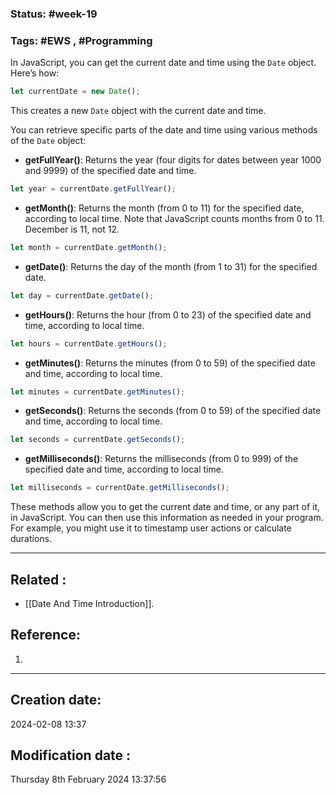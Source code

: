 
### Status: #week-19

### Tags: #EWS  , #Programming 


In JavaScript, you can get the current date and time using the `Date` object. Here’s how:

```javascript
let currentDate = new Date();
```

This creates a new `Date` object with the current date and time.

You can retrieve specific parts of the date and time using various methods of the `Date` object:

- **getFullYear()**: Returns the year (four digits for dates between year 1000 and 9999) of the specified date and time.

```javascript
let year = currentDate.getFullYear();
```

- **getMonth()**: Returns the month (from 0 to 11) for the specified date, according to local time. Note that JavaScript counts months from 0 to 11. December is 11, not 12.

```javascript
let month = currentDate.getMonth();
```

- **getDate()**: Returns the day of the month (from 1 to 31) for the specified date.

```javascript
let day = currentDate.getDate();
```

- **getHours()**: Returns the hour (from 0 to 23) of the specified date and time, according to local time.

```javascript
let hours = currentDate.getHours();
```

- **getMinutes()**: Returns the minutes (from 0 to 59) of the specified date and time, according to local time.

```javascript
let minutes = currentDate.getMinutes();
```

- **getSeconds()**: Returns the seconds (from 0 to 59) of the specified date and time, according to local time.

```javascript
let seconds = currentDate.getSeconds();
```

- **getMilliseconds()**: Returns the milliseconds (from 0 to 999) of the specified date and time, according to local time.

```javascript
let milliseconds = currentDate.getMilliseconds();
```

These methods allow you to get the current date and time, or any part of it, in JavaScript. You can then use this information as needed in your program. For example, you might use it to timestamp user actions or calculate durations.

______________________________________________________________________


## Related : 

- [[Date And Time Introduction]].

## Reference: 

1.  


---

  ## Creation date: 
  
  2024-02-08 13:37 
  
  
   ## Modification date :
   
   Thursday 8th February 2024 13:37:56